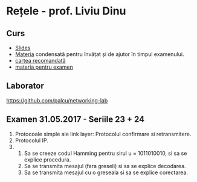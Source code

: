 # Rețele - prof. Liviu Dinu

## Curs

* [Slides](https://www.dropbox.com/sh/grzm35zzy4gtghf/AAAbad5nTIKfE5YCrSlDNrkZa?dl=0)
* [Materia](https://www.dropbox.com/sh/z0arf5le1antjx1/AADftWeX2JV8yOZolulCZxhKa?dl=0) condensată pentru învățat și de ajutor în timpul examenului.
* [cartea recomandată](https://www.dropbox.com/s/qwbvfgxowzzsj6e/retele_de_calculatoare_editia_a4a.pdf?dl=0)
* [materia pentru examen](https://www.dropbox.com/s/9k4wdy71ulpvqr1/SubiecteRetele.doc?dl=0)

## Laborator

https://github.com/palcu/networking-lab


## Examen 31.05.2017 - Seriile 23 + 24

1. Protocoale simple ale link layer: Protocolul confirmare si retransmitere.
2. Protocolul IP.
3.  1. Sa se creeze codul Hamming pentru sirul u = 1011010010, si sa se explice procedura.
    2. Sa se transmita mesajul (fara greseli) si sa se explice decodarea.
    3. Sa se transmita mesajul cu o greseala si sa se explice corectarea.
